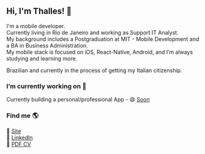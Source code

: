 ## Hi, I'm Thalles! 👋

I'm a mobile developer. <br>
Currently living in Rio de Janeiro and working as Support IT Analyst. <br>
My background includes a Postgraduation at MIT - Mobile Development and a BA in Business Administration. <br>
My mobile stack is focused on iOS, React-Native, Android, and I’m always studying and learning more. <br>

Brazilian and currently in the process of getting my Italian citizenship.

### I’m currently working on 🔭

Currently building a personal/professional App - 😄 [Soon](https://github.com/thallesmarchetti)  <br>

### Find me 🌎

🚀 [Site](https://www.thallesmarchetti.com/) <br>
💼 [LinkedIn](www.linkedin.com/in/thallesmarchetti) <br>
💼 [PDF CV](https://drive.google.com/file/d/1LD5R8wUjYEp-n3B_Xf8RIcA-oIQTzGl9/view?usp=sharing)
